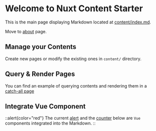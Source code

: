 # Welcome to Nuxt Content Starter

This is the main page displaying Markdown located at [content/index.md](https://github.com/nuxt/starter/blob/content/content/index.md).

Move to [about](/about) page.

## Manage your Contents

Create new pages or modify the existing ones in `content/` directory.

## Query & Render Pages

You can find an example of querying contents and rendering them in a [catch-all page](https://github.com/nuxt/starter/blob/content/app/pages/%5B...slug%5D.vue)

## Integrate Vue Component

::alert{color="red"}
The current [alert](https://github.com/nuxt/starter/blob/content/app/components/Alert.vue) and the [counter](https://github.com/nuxt/starter/blob/content/app/components/Counter.vue) below are `Vue` components integrated into the Markdown.
::
